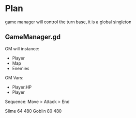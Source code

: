 

# Plan

game manager will control the turn base, it is a global singleton

## GameManager.gd
GM will instance:
- Player
- Map
- Enemies

GM Vars:
- Player.HP
- Player


Sequence:
Move > Attack > End




Slime 64 480
Goblin 80 480
